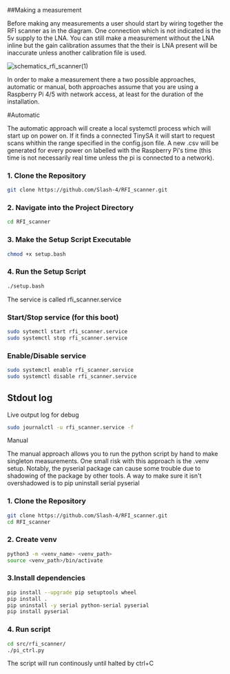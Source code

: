 ##Making a measurement

Before making any measurements a user should start by wiring together the RFI scanner as in the diagram. One connection which is
not indicated is the 5v supply to the LNA. You can still make a measurement without the LNA inline but the gain calibration assumes that 
the their is LNA present will be inaccurate unless another calibration file is used. 


![schematics_rfi_scanner(1)](https://github.com/user-attachments/assets/843ec5f8-3f4c-4618-9ac8-7ecdee61c323)


In order to make a measurement there a two possible approaches, automatic or manual, both approaches assume that you are using a Raspberry Pi 4/5 with network access, at least for the duration of the installation.

#Automatic

The automatic approach will create a local systemctl process which will start up on power on. If it finds a connected TinySA it will start to request scans whithin the range specified in the config.json file. A new .csv will be generated for every power on labelled with the Raspberry Pi's time (this time is not necessarily real time unless the pi is connected to a network). 


### 1. Clone the Repository

```bash
git clone https://github.com/Slash-4/RFI_scanner.git
```

### 2. Navigate into the Project Directory

```bash
cd RFI_scanner
```

### 3. Make the Setup Script Executable

```bash
chmod +x setup.bash
```

### 4. Run the Setup Script

```bash
./setup.bash
```

The service is called rfi_scanner.service


### Start/Stop service (for this boot)

```bash
sudo sytemctl start rfi_scanner.service
sudo systemctl stop rfi_scanner.service
```
### Enable/Disable service

```bash
sudo systemctl enable rfi_scanner.service
sudo systemctl disable rfi_scanner.service
```


## Stdout log 
Live output log for debug

```bash
sudo journalctl -u rfi_scanner.service -f
```

Manual 

The manual approach allows you to run the python script by hand to make singleton measurements. One small risk with this approach
is the .venv setup. Notably, the pyserial package can cause some trouble due to shadowing of the package by other tools. A way to make sure it isn't overshadowed is to pip uninstall serial pyserial 

### 1. Clone the Repository

```bash
git clone https://github.com/Slash-4/RFI_scanner.git
cd RFI_scanner
```

### 2. Create venv

```bash
python3 -m <venv_name> <venv_path>
source <venv_path>/bin/activate
```
### 3.Install dependencies

```bash
pip install --upgrade pip setuptools wheel
pip install .
pip uninstall -y serial python-serial pyserial
pip install pyserial
```
### 4. Run script 

```bash
cd src/rfi_scanner/
./pi_ctrl.py
```

The script will run continously until halted by ctrl+C 
